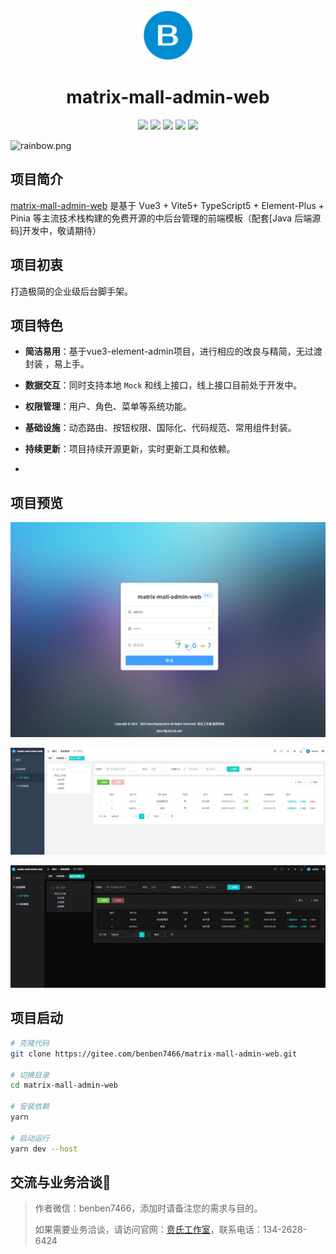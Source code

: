 
<div align="center">
  <img alt="vue3-element-admin" width="80" height="80" src="./src/assets/images/logo.png">
  <h1>matrix-mall-admin-web</h1>

  <img src="https://img.shields.io/badge/Vue-3.4.29-brightgreen.svg"/>
  <img src="https://img.shields.io/badge/Vite-5.3.1-green.svg"/>
  <img src="https://img.shields.io/badge/Element Plus-2.8.0-blue.svg"/>
  <img src="https://img.shields.io/badge/license-MIT-green.svg"/>
  <a href="https://gitee.com/benben7466" target="_blank">
      <img src="https://img.shields.io/badge/Author-贲氏科技-orange.svg"/>
  </a>
</div>

![](https://foruda.gitee.com/images/1708618984641188532/a7cca095_716974.png "rainbow.png")


## 项目简介

[matrix-mall-admin-web](https://gitee.com/benben7466/matrix-mall-admin-web) 是基于 Vue3 + Vite5+ TypeScript5 + Element-Plus + Pinia 等主流技术栈构建的免费开源的中后台管理的前端模板（配套[Java 后端源码]开发中，敬请期待）

## 项目初衷

打造极简的企业级后台脚手架。


## 项目特色

- **简洁易用**：基于vue3-element-admin项目，进行相应的改良与精简，无过渡封装 ，易上手。

- **数据交互**：同时支持本地 `Mock` 和线上接口，线上接口目前处于开发中。

- **权限管理**：用户、角色、菜单等系统功能。

- **基础设施**：动态路由、按钮权限、国际化、代码规范、常用组件封装。

- **持续更新**：项目持续开源更新，实时更新工具和依赖。
- 
## 项目预览

![登录](./doc/images/intr_01.png)

![明亮模式](./doc/images/intr_02.png)

![暗黑模式](./doc/images/intr_03.png)

## 项目启动

```bash
# 克隆代码
git clone https://gitee.com/benben7466/matrix-mall-admin-web.git

# 切换目录
cd matrix-mall-admin-web

# 安装依赖
yarn

# 启动运行
yarn dev --host
```
## 交流与业务洽谈🚀
>
> 作者微信：benben7466，添加时请备注您的需求与目的。
>
> 如果需要业务洽谈，请访问官网：[贲氏工作室](http://benzhiqiang.w1.luyouxia.net/)，联系电话：134-2628-6424
> 